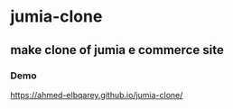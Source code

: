 # jumia-clone
## make clone of jumia e commerce site
### Demo
https://ahmed-elbqarey.github.io/jumia-clone/

